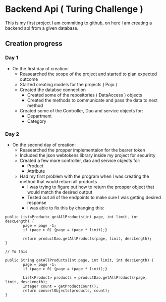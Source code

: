 # Backend Api ( Turing Challenge )
This is my first project I am commiting to github, on here I am creating a backend api from a given database.

## Creation progress

### Day 1
* On the first day of creation:
     - Reasearched the scope of the project and started to plan expected outcome
	 - Started creating models for the projects ( Pojo )
	 - Created the databse connection
	      - Created some of the repositories ( DataAccess ) objects
		  - Created the methods to communicate and pass the data to next method
	 - Created some of the Controller, Dao and service objects for:
	      - Department
		  - Category


### Day 2
* On the second day of creation:
	 - Reasearched the propper implementaion for the bearer token
	 - Included the json webtokens library inside my project for securirty
	 - Created a few more controller, dao and service objects for:
		 - Product
		 - Attribute
	 - Had my first problem with the program when I was creating the method that would return all products
		 - I was trying to figure out how to return the propper object that would match the desired output
		 - Tested out all of the endpoints to make sure I was getting desired response
		 - I was able to fix this by changing this:
```
public List<Product> getAllProducts(int page, int limit, int descLength) {
        page = page -1;
        if (page > 0) {page = (page * limit);}

        return productDao.getAllProducts(page, limit, descLength);
}

// To this

public String getAllProducts(int page, int limit, int descLength) {
        page = page -1;
        if (page > 0) {page = (page * limit);}

        List<Product> products = productDao.getAllProducts(page, limit, descLength);
        Integer count = getProductCount();
        return convertObjects(products, count);
}
```